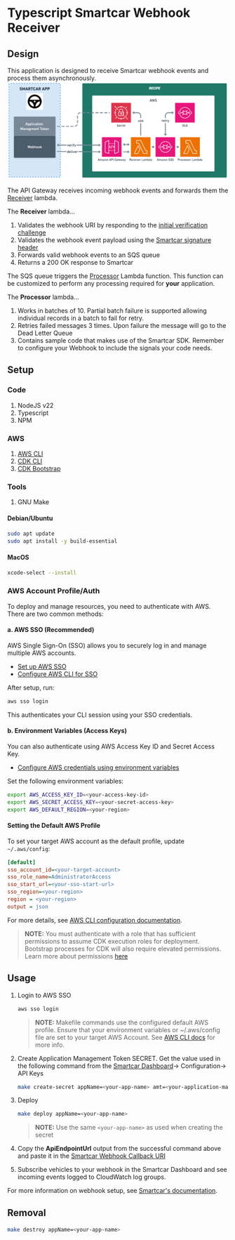 # Typescript Smartcar Webhook Receiver

## Design
This application is designed to receive Smartcar webhook events and process them asynchronously.
![Design Diagram](docs/Design.png)

The API Gateway receives incoming webhook events and forwards them the [Receiver](src/lambdas/api/index.ts) lambda.

The **Receiver** lambda...
1. Validates the webhook URI by responding to the [initial verification challenge](https://smartcar.com/docs/integrations/webhooks/callback-verification)
2. Validates the webhook event payload using the [Smartcar signature header](https://smartcar.com/docs/integrations/webhooks/payload-verification)
3. Forwards valid webhook events to an SQS queue
4. Returns a 200 OK response to Smartcar

The SQS queue triggers the [Processor](src/lambdas/sqs/index.ts) Lambda function. This function can be customized to perform any processing required for **your** application.

The **Processor** lambda...

1. Works in batches of 10. Partial batch failure is supported allowing individual records in a batch to fail for retry.
2. Retries failed messages 3 times. Upon failure the message will go to the Dead Letter Queue
3. Contains sample code that makes use of the Smartcar SDK. Remember to configure your Webhook to include the signals your code needs.

## Setup

### Code
1. NodeJS v22
2. Typescript
3. NPM

### AWS
1. [AWS CLI](https://docs.aws.amazon.com/cli/latest/userguide/getting-started-install.html)
2. [CDK CLI](https://docs.aws.amazon.com/cdk/v2/guide/prerequisites.html)
3. [CDK Bootstrap](https://docs.aws.amazon.com/cdk/v2/guide/bootstrapping-env.html)

### Tools
1. GNU Make

#### Debian/Ubuntu
```bash
sudo apt update
sudo apt install -y build-essential
```

#### MacOS
```bash
xcode-select --install
```

### AWS Account Profile/Auth

To deploy and manage resources, you need to authenticate with AWS. There are two common methods:

#### a. AWS SSO (Recommended)
AWS Single Sign-On (SSO) allows you to securely log in and manage multiple AWS accounts.
- [Set up AWS SSO](https://docs.aws.amazon.com/singlesignon/latest/userguide/getting-started.html)
- [Configure AWS CLI for SSO](https://docs.aws.amazon.com/cli/latest/userguide/sso-configure-profile.html)

After setup, run:
```bash
aws sso login
```
This authenticates your CLI session using your SSO credentials.

#### b. Environment Variables (Access Keys)
You can also authenticate using AWS Access Key ID and Secret Access Key.
- [Configure AWS credentials using environment variables](https://docs.aws.amazon.com/cli/latest/userguide/cli-configure-envvars.html)

Set the following environment variables:
```bash
export AWS_ACCESS_KEY_ID=<your-access-key-id>
export AWS_SECRET_ACCESS_KEY=<your-secret-access-key>
export AWS_DEFAULT_REGION=<your-region>
```

#### Setting the Default AWS Profile
To set your target AWS account as the default profile, update `~/.aws/config`:
```ini
[default]
sso_account_id=<your-target-account>
sso_role_name=AdministratorAccess
sso_start_url=<your-sso-start-url>
sso_region=<your-region>
region = <your-region>
output = json
```

For more details, see [AWS CLI configuration documentation](https://docs.aws.amazon.com/cli/latest/userguide/cli-configure-quickstart.html).

> **__NOTE:__** You must authenticate with a role that has sufficient permissions to assume CDK execution roles for deployment. Bootstrap processes for CDK will also require elevated permissions. Learn more about permissions [here](https://aws.amazon.com/blogs/devops/secure-cdk-deployments-with-iam-permission-boundaries/)

## Usage
1. Login to AWS SSO
    ```bash
    aws sso login
    ```

    > **__NOTE:__** Makefile commands use the configured default AWS profile. Ensure that your environment variables or ~/.aws/config file are set to your target AWS Account. See [AWS CLI docs](https://docs.aws.amazon.com/cli/latest/userguide/cli-configure-sso.html) for more info.

2. Create Application Management Token SECRET. Get the value used in the following command from the [Smartcar Dashboard](https://dashboard.smartcar.com/)-> Configuration-> API Keys
    ```bash
    make create-secret appName=<your-app-name> amt=<your-application-management-token>
    ```

3. Deploy
    ```bash
    make deploy appName=<your-app-name>
    ```

    > **__NOTE:__** Use the same `<your-app-name>` as used when creating the secret

4. Copy the **ApiEndpointUrl** output from the successful command above and paste it in the [Smartcar Webhook Callback URI](https://dashboard.smartcar.com/)

5. Subscribe vehicles to your webhook in the Smartcar Dashboard and see incoming events logged to CloudWatch log groups.

For more information on webhook setup, see [Smartcar's documentation](https://smartcar.com/docs/integrations/webhooks/overview).

## Removal
```bash
make destroy appName=<your-app-name>
```
